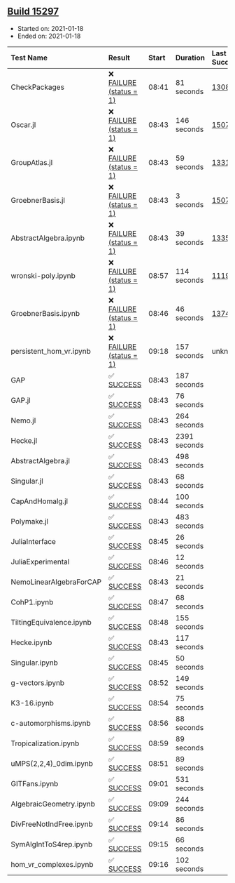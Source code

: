 ## [Build 15297](https://oscarci.mathematik.uni-kl.de/job/oscar/15297/)

* Started on: 2021-01-18
* Ended on: 2021-01-18

| Test Name    | Result | Start | Duration | Last Success | First Failure |
|:-------------|:-------|:------|:---------|:-------------|:--------------|
| CheckPackages | ❌ [FAILURE (status = 1)](https://oscarci.mathematik.uni-kl.de/job/oscar/15297/artifact/logs/build-15297/CheckPackages.log) | 08:41 | 81 seconds | [13085](https://oscarci.mathematik.uni-kl.de/job/oscar/13085/) | [13086](https://oscarci.mathematik.uni-kl.de/job/oscar/13086/) |
| Oscar.jl | ❌ [FAILURE (status = 1)](https://oscarci.mathematik.uni-kl.de/job/oscar/15297/artifact/logs/build-15297/Oscar.jl.log) | 08:43 | 146 seconds | [15079](https://oscarci.mathematik.uni-kl.de/job/oscar/15079/) | [15080](https://oscarci.mathematik.uni-kl.de/job/oscar/15080/) |
| GroupAtlas.jl | ❌ [FAILURE (status = 1)](https://oscarci.mathematik.uni-kl.de/job/oscar/15297/artifact/logs/build-15297/GroupAtlas.jl.log) | 08:43 | 59 seconds | [13311](https://oscarci.mathematik.uni-kl.de/job/oscar/13311/) | [13312](https://oscarci.mathematik.uni-kl.de/job/oscar/13312/) |
| GroebnerBasis.jl | ❌ [FAILURE (status = 1)](https://oscarci.mathematik.uni-kl.de/job/oscar/15297/artifact/logs/build-15297/GroebnerBasis.jl.log) | 08:43 | 3 seconds | [15079](https://oscarci.mathematik.uni-kl.de/job/oscar/15079/) | [15080](https://oscarci.mathematik.uni-kl.de/job/oscar/15080/) |
| AbstractAlgebra.ipynb | ❌ [FAILURE (status = 1)](https://oscarci.mathematik.uni-kl.de/job/oscar/15297/artifact/logs/build-15297/AbstractAlgebra.ipynb.log) | 08:43 | 39 seconds | [13355](https://oscarci.mathematik.uni-kl.de/job/oscar/13355/) | [13356](https://oscarci.mathematik.uni-kl.de/job/oscar/13356/) |
| wronski-poly.ipynb | ❌ [FAILURE (status = 1)](https://oscarci.mathematik.uni-kl.de/job/oscar/15297/artifact/logs/build-15297/wronski-poly.ipynb.log) | 08:57 | 114 seconds | [11192](https://oscarci.mathematik.uni-kl.de/job/oscar/11192/) | [11193](https://oscarci.mathematik.uni-kl.de/job/oscar/11193/) |
| GroebnerBasis.ipynb | ❌ [FAILURE (status = 1)](https://oscarci.mathematik.uni-kl.de/job/oscar/15297/artifact/logs/build-15297/GroebnerBasis.ipynb.log) | 08:46 | 46 seconds | [13748](https://oscarci.mathematik.uni-kl.de/job/oscar/13748/) | [13749](https://oscarci.mathematik.uni-kl.de/job/oscar/13749/) |
| persistent_hom_vr.ipynb | ❌ [FAILURE (status = 1)](https://oscarci.mathematik.uni-kl.de/job/oscar/15297/artifact/logs/build-15297/persistent_hom_vr.ipynb.log) | 09:18 | 157 seconds | unknown | unknown |
| GAP | ✅ [SUCCESS](https://oscarci.mathematik.uni-kl.de/job/oscar/15297/artifact/logs/build-15297/GAP.log) | 08:43 | 187 seconds |  |  |
| GAP.jl | ✅ [SUCCESS](https://oscarci.mathematik.uni-kl.de/job/oscar/15297/artifact/logs/build-15297/GAP.jl.log) | 08:43 | 76 seconds |  |  |
| Nemo.jl | ✅ [SUCCESS](https://oscarci.mathematik.uni-kl.de/job/oscar/15297/artifact/logs/build-15297/Nemo.jl.log) | 08:43 | 264 seconds |  |  |
| Hecke.jl | ✅ [SUCCESS](https://oscarci.mathematik.uni-kl.de/job/oscar/15297/artifact/logs/build-15297/Hecke.jl.log) | 08:43 | 2391 seconds |  |  |
| AbstractAlgebra.jl | ✅ [SUCCESS](https://oscarci.mathematik.uni-kl.de/job/oscar/15297/artifact/logs/build-15297/AbstractAlgebra.jl.log) | 08:43 | 498 seconds |  |  |
| Singular.jl | ✅ [SUCCESS](https://oscarci.mathematik.uni-kl.de/job/oscar/15297/artifact/logs/build-15297/Singular.jl.log) | 08:43 | 68 seconds |  |  |
| CapAndHomalg.jl | ✅ [SUCCESS](https://oscarci.mathematik.uni-kl.de/job/oscar/15297/artifact/logs/build-15297/CapAndHomalg.jl.log) | 08:44 | 100 seconds |  |  |
| Polymake.jl | ✅ [SUCCESS](https://oscarci.mathematik.uni-kl.de/job/oscar/15297/artifact/logs/build-15297/Polymake.jl.log) | 08:43 | 483 seconds |  |  |
| JuliaInterface | ✅ [SUCCESS](https://oscarci.mathematik.uni-kl.de/job/oscar/15297/artifact/logs/build-15297/JuliaInterface.log) | 08:45 | 26 seconds |  |  |
| JuliaExperimental | ✅ [SUCCESS](https://oscarci.mathematik.uni-kl.de/job/oscar/15297/artifact/logs/build-15297/JuliaExperimental.log) | 08:46 | 12 seconds |  |  |
| NemoLinearAlgebraForCAP | ✅ [SUCCESS](https://oscarci.mathematik.uni-kl.de/job/oscar/15297/artifact/logs/build-15297/NemoLinearAlgebraForCAP.log) | 08:43 | 21 seconds |  |  |
| CohP1.ipynb | ✅ [SUCCESS](https://oscarci.mathematik.uni-kl.de/job/oscar/15297/artifact/logs/build-15297/CohP1.ipynb.log) | 08:47 | 68 seconds |  |  |
| TiltingEquivalence.ipynb | ✅ [SUCCESS](https://oscarci.mathematik.uni-kl.de/job/oscar/15297/artifact/logs/build-15297/TiltingEquivalence.ipynb.log) | 08:48 | 155 seconds |  |  |
| Hecke.ipynb | ✅ [SUCCESS](https://oscarci.mathematik.uni-kl.de/job/oscar/15297/artifact/logs/build-15297/Hecke.ipynb.log) | 08:43 | 117 seconds |  |  |
| Singular.ipynb | ✅ [SUCCESS](https://oscarci.mathematik.uni-kl.de/job/oscar/15297/artifact/logs/build-15297/Singular.ipynb.log) | 08:45 | 50 seconds |  |  |
| g-vectors.ipynb | ✅ [SUCCESS](https://oscarci.mathematik.uni-kl.de/job/oscar/15297/artifact/logs/build-15297/g-vectors.ipynb.log) | 08:52 | 149 seconds |  |  |
| K3-16.ipynb | ✅ [SUCCESS](https://oscarci.mathematik.uni-kl.de/job/oscar/15297/artifact/logs/build-15297/K3-16.ipynb.log) | 08:54 | 75 seconds |  |  |
| c-automorphisms.ipynb | ✅ [SUCCESS](https://oscarci.mathematik.uni-kl.de/job/oscar/15297/artifact/logs/build-15297/c-automorphisms.ipynb.log) | 08:56 | 88 seconds |  |  |
| Tropicalization.ipynb | ✅ [SUCCESS](https://oscarci.mathematik.uni-kl.de/job/oscar/15297/artifact/logs/build-15297/Tropicalization.ipynb.log) | 08:59 | 89 seconds |  |  |
| uMPS(2,2,4)_0dim.ipynb | ✅ [SUCCESS](https://oscarci.mathematik.uni-kl.de/job/oscar/15297/artifact/logs/build-15297/uMPS-2-2-4-_0dim.ipynb.log) | 08:51 | 89 seconds |  |  |
| GITFans.ipynb | ✅ [SUCCESS](https://oscarci.mathematik.uni-kl.de/job/oscar/15297/artifact/logs/build-15297/GITFans.ipynb.log) | 09:01 | 531 seconds |  |  |
| AlgebraicGeometry.ipynb | ✅ [SUCCESS](https://oscarci.mathematik.uni-kl.de/job/oscar/15297/artifact/logs/build-15297/AlgebraicGeometry.ipynb.log) | 09:09 | 244 seconds |  |  |
| DivFreeNotIndFree.ipynb | ✅ [SUCCESS](https://oscarci.mathematik.uni-kl.de/job/oscar/15297/artifact/logs/build-15297/DivFreeNotIndFree.ipynb.log) | 09:14 | 86 seconds |  |  |
| SymAlgIntToS4rep.ipynb | ✅ [SUCCESS](https://oscarci.mathematik.uni-kl.de/job/oscar/15297/artifact/logs/build-15297/SymAlgIntToS4rep.ipynb.log) | 09:15 | 66 seconds |  |  |
| hom_vr_complexes.ipynb | ✅ [SUCCESS](https://oscarci.mathematik.uni-kl.de/job/oscar/15297/artifact/logs/build-15297/hom_vr_complexes.ipynb.log) | 09:16 | 102 seconds |  |  |

